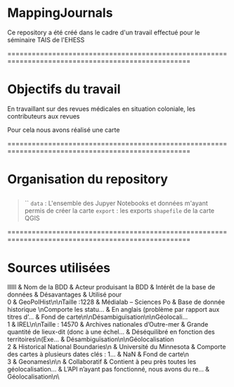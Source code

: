 # MappingJournals
Ce repository a été créé dans le cadre d'un travail effectué pour le séminaire TAIS de l'EHESS

===================================================================================================

# Objectifs du travail 
En travaillant sur des revues médicales en situation coloniale, les contributeurs aux revues 

Pour cela nous avons réalisé une carte 

===================================================================================================
# Organisation du repository

## 
> ``
> `data` : L'ensemble des Jupyer Notebooks et données m'ayant permis de créer la carte
> `export` : les exports `shapefile` de la carte QGIS


===================================================================================================
# Sources utilisées 

<span>llllll</span> & Nom de la BDD & Acteur produisant la BDD & Intérêt
de la base de données & Désavantages & Utilisé pour\
0 & GeoPolHist\\n\\nTaille :1228 & Médialab – Sciences Po & Base de
donnée historique \\nComporte les statu... & En anglais (problème par
rapport aux titres d’... & Fond de
carte\\n\\nDésambiguïsation\\n\\nGéolocali...\
1 & IREL\\n\\nTaille : 14570 & Archives nationales d’Outre-mer & Grande
quantité de lieux-dit (donc à une échel... & Déséquilibré en fonction
des territoires\\n(Exe... & Désambiguïsation\\n\\nGéolocalisation\
2 & Historical National Boundaries\\n & Université du Minnesota &
Comporte des cartes à plusieurs dates clés : 1... & NaN & Fond de
carte\\n\
3 & Geonames\\n\\n & Collaboratif & Contient à peu près toutes les
géolocalisation... & L’API n’ayant pas fonctionné, nous avons du re... &
Géolocalisation\\n\

